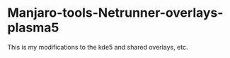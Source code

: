# Manjaro-tools-Netrunner-overlays-plasma5
This is my modifications to the kde5 and shared overlays, etc.
